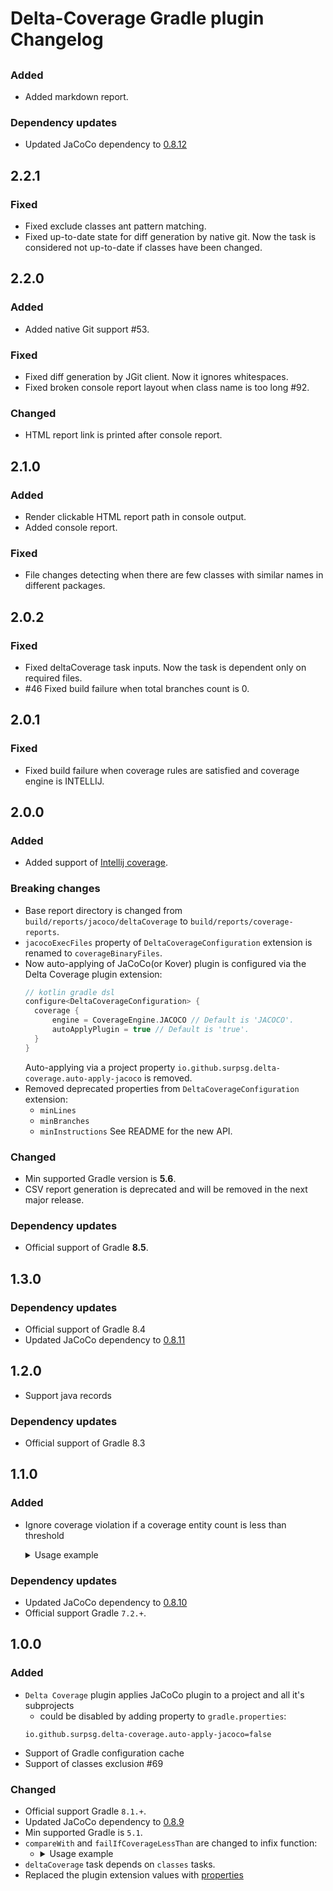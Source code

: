 # Delta-Coverage Gradle plugin Changelog

## <NEXT-RELEASE>

### Added
- Added markdown report.

### Dependency updates
- Updated JaCoCo dependency to [0.8.12](https://github.com/jacoco/jacoco/releases/tag/v0.8.12)


## 2.2.1

### Fixed
- Fixed exclude classes ant pattern matching.
- Fixed up-to-date state for diff generation by native git. 
  Now the task is considered not up-to-date if classes have been changed.


## 2.2.0

### Added
- Added native Git support #53.

### Fixed
- Fixed diff generation by JGit client. Now it ignores whitespaces.
- Fixed broken console report layout when class name is too long #92.

### Changed
- HTML report link is printed after console report.


## 2.1.0

### Added
- Render clickable HTML report path in console output.
- Added console report. 

### Fixed
- File changes detecting when there are few classes with similar names in different packages. 


## 2.0.2

### Fixed
- Fixed deltaCoverage task inputs. Now the task is dependent only on required files.
- #46 Fixed build failure when total branches count is 0. 


## 2.0.1
### Fixed
- Fixed build failure when coverage rules are satisfied and coverage engine is INTELLIJ.


## 2.0.0
### Added
- Added support of [Intellij coverage](https://github.com/JetBrains/intellij-coverage).

### Breaking changes
- Base report directory is changed from `build/reports/jacoco/deltaCoverage` to `build/reports/coverage-reports`.
- `jacocoExecFiles` property of `DeltaCoverageConfiguration` extension is renamed to `coverageBinaryFiles`.
- Now auto-applying of JaCoCo(or Kover) plugin is configured via the Delta Coverage plugin extension:
  ```kts
  // kotlin gradle dsl 
  configure<DeltaCoverageConfiguration> {
    coverage {
        engine = CoverageEngine.JACOCO // Default is 'JACOCO'.
        autoApplyPlugin = true // Default is 'true'.
    } 
  }
  ```
  Auto-applying via a project property `io.github.surpsg.delta-coverage.auto-apply-jacoco` is removed.
- Removed deprecated properties from `DeltaCoverageConfiguration` extension:
  - `minLines`
  - `minBranches`
  - `minInstructions`
  See README for the new API.

### Changed
- Min supported Gradle version is **5.6**.
- CSV report generation is deprecated and will be removed in the next major release.

### Dependency updates
- Official support of Gradle **8.5**.


## 1.3.0
### Dependency updates
- Official support of Gradle 8.4
- Updated JaCoCo dependency to [0.8.11](https://github.com/jacoco/jacoco/releases/tag/v0.8.11)


## 1.2.0
- Support java records
### Dependency updates
- Official support of Gradle 8.3


## 1.1.0
### Added
- Ignore coverage violation if a coverage entity count is less than threshold
  <details>
    <summary>Usage example</summary>
        
    ```kts
    // kotlin gradle dsl 
    configure<io.github.surpsg.deltacoverage.gradle.DeltaCoverageConfiguration> {
      violationRules {
         
          rule(io.github.surpsg.deltacoverage.gradle.CoverageEntity.INSTRUCTION) {
              minCoverageRatio.set(0.9)
              entityCountThreshold.set(1234)
          }
          rule(io.github.surpsg.deltacoverage.gradle.CoverageEntity.LINE) {
              // ... 
          }
          rule(io.github.surpsg.deltacoverage.gradle.CoverageEntity.BRANCH) {
              // ...
          }
  
          // OR configure altogether
          all {
              minCoverageRatio.set(0.6d)
              entityCountThreshold.set(456)
          }  
      }
    }
        
    ```
    </details>
### Dependency updates
- Updated JaCoCo dependency to [0.8.10](https://github.com/jacoco/jacoco/releases/tag/v0.8.10)
- Official support Gradle `7.2.+`.


## 1.0.0
### Added
- `Delta Coverage` plugin applies JaCoCo plugin to a project and all it's subprojects
  - could be disabled by adding property to `gradle.properties`:
  ```
  io.github.surpsg.delta-coverage.auto-apply-jacoco=false
  ```
- Support of Gradle configuration cache
- Support of classes exclusion #69

### Changed
- Official support Gradle `8.1.+`.
- Updated JaCoCo dependency to [0.8.9](https://github.com/jacoco/jacoco/releases/tag/v0.8.9)
- Min supported Gradle is `5.1`.
- `compareWith` and `failIfCoverageLessThan` are changed to infix function: 
  - <details>
    <summary>Usage example</summary>
    
     ```kotlin
    // kotlin gradle dsl 
    configure<io.github.surpsg.deltacoverage.gradle.DeltaCoverageConfiguration> {
        // both are correct
        diffSource.git compareWith "HEAD"
        diffSource.git.compareWith("HEAD")
        
        // both are correct
        violationRules failIfCoverageLessThan 0.7
        violationRules.failIfCoverageLessThan(0.7)
    }
    
    ```
    </details>
- `deltaCoverage` task depends on `classes` tasks.
- Replaced the plugin extension values with [properties](https://docs.gradle.org/current/userguide/lazy_configuration.html)
